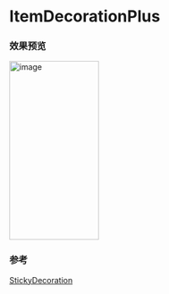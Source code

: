 # ItemDecorationPlus

### 效果预览

<img src="https://github.com/downtail/ItemDecorationPlus/blob/master/screenshots/cosmetic.gif" alt="image"
width="160" height="320"/>


### 参考

[StickyDecoration](https://github.com/Gavin-ZYX/StickyDecoration)
